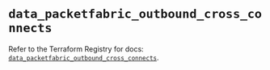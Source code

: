 # `data_packetfabric_outbound_cross_connects`

Refer to the Terraform Registry for docs: [`data_packetfabric_outbound_cross_connects`](https://registry.terraform.io/providers/packetfabric/packetfabric/1.9.3/docs/data-sources/outbound_cross_connects).
